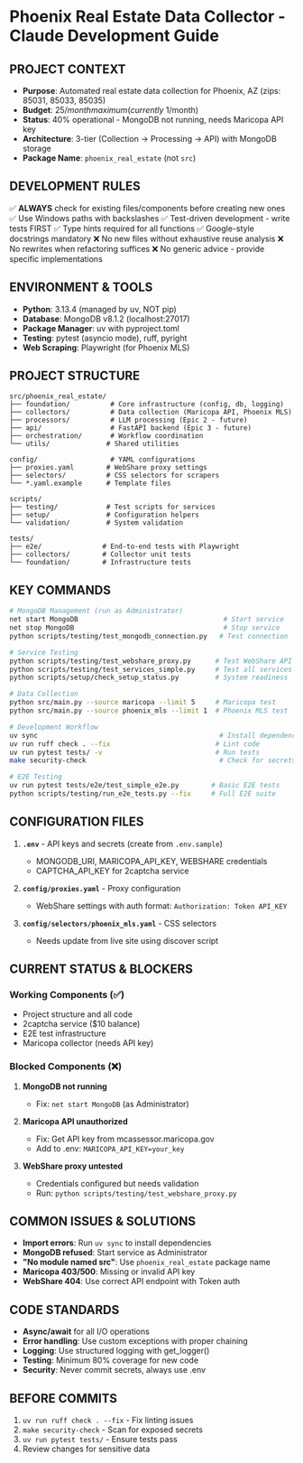 # Phoenix Real Estate Data Collector - Claude Development Guide

## PROJECT CONTEXT
- **Purpose**: Automated real estate data collection for Phoenix, AZ (zips: 85031, 85033, 85035)
- **Budget**: $25/month maximum (currently ~$1/month)
- **Status**: 40% operational - MongoDB not running, needs Maricopa API key
- **Architecture**: 3-tier (Collection → Processing → API) with MongoDB storage
- **Package Name**: `phoenix_real_estate` (not `src`)

## DEVELOPMENT RULES
✅ **ALWAYS** check for existing files/components before creating new ones
✅ Use Windows paths with backslashes
✅ Test-driven development - write tests FIRST
✅ Type hints required for all functions
✅ Google-style docstrings mandatory
❌ No new files without exhaustive reuse analysis
❌ No rewrites when refactoring suffices
❌ No generic advice - provide specific implementations

## ENVIRONMENT & TOOLS
- **Python**: 3.13.4 (managed by uv, NOT pip)
- **Database**: MongoDB v8.1.2 (localhost:27017)
- **Package Manager**: uv with pyproject.toml
- **Testing**: pytest (asyncio mode), ruff, pyright
- **Web Scraping**: Playwright (for Phoenix MLS)

## PROJECT STRUCTURE
```
src/phoenix_real_estate/
├── foundation/          # Core infrastructure (config, db, logging)
├── collectors/          # Data collection (Maricopa API, Phoenix MLS)
├── processors/          # LLM processing (Epic 2 - future)
├── api/                 # FastAPI backend (Epic 3 - future)
├── orchestration/       # Workflow coordination
└── utils/              # Shared utilities

config/                  # YAML configurations
├── proxies.yaml        # WebShare proxy settings
├── selectors/          # CSS selectors for scrapers
└── *.yaml.example      # Template files

scripts/
├── testing/            # Test scripts for services
├── setup/              # Configuration helpers
└── validation/         # System validation

tests/
├── e2e/               # End-to-end tests with Playwright
├── collectors/        # Collector unit tests
└── foundation/        # Infrastructure tests
```

## KEY COMMANDS
```bash
# MongoDB Management (run as Administrator)
net start MongoDB                                    # Start service
net stop MongoDB                                     # Stop service
python scripts/testing/test_mongodb_connection.py   # Test connection

# Service Testing
python scripts/testing/test_webshare_proxy.py      # Test WebShare API
python scripts/testing/test_services_simple.py     # Test all services
python scripts/setup/check_setup_status.py         # System readiness

# Data Collection
python src/main.py --source maricopa --limit 5     # Maricopa test
python src/main.py --source phoenix_mls --limit 1  # Phoenix MLS test

# Development Workflow
uv sync                                             # Install dependencies
uv run ruff check . --fix                          # Lint code
uv run pytest tests/ -v                            # Run tests
make security-check                                 # Check for secrets

# E2E Testing
uv run pytest tests/e2e/test_simple_e2e.py        # Basic E2E tests
python scripts/testing/run_e2e_tests.py --fix     # Full E2E suite
```

## CONFIGURATION FILES
1. **`.env`** - API keys and secrets (create from `.env.sample`)
   - MONGODB_URI, MARICOPA_API_KEY, WEBSHARE credentials
   - CAPTCHA_API_KEY for 2captcha service
   
2. **`config/proxies.yaml`** - Proxy configuration
   - WebShare settings with auth format: `Authorization: Token API_KEY`
   
3. **`config/selectors/phoenix_mls.yaml`** - CSS selectors
   - Needs update from live site using discover script

## CURRENT STATUS & BLOCKERS

### Working Components (✅)
- Project structure and all code
- 2captcha service ($10 balance)
- E2E test infrastructure
- Maricopa collector (needs API key)

### Blocked Components (❌)
1. **MongoDB not running**
   - Fix: `net start MongoDB` (as Administrator)
   
2. **Maricopa API unauthorized**
   - Fix: Get API key from mcassessor.maricopa.gov
   - Add to .env: `MARICOPA_API_KEY=your_key`
   
3. **WebShare proxy untested**
   - Credentials configured but needs validation
   - Run: `python scripts/testing/test_webshare_proxy.py`

## COMMON ISSUES & SOLUTIONS
- **Import errors**: Run `uv sync` to install dependencies
- **MongoDB refused**: Start service as Administrator
- **"No module named src"**: Use `phoenix_real_estate` package name
- **Maricopa 403/500**: Missing or invalid API key
- **WebShare 404**: Use correct API endpoint with Token auth

## CODE STANDARDS
- **Async/await** for all I/O operations
- **Error handling**: Use custom exceptions with proper chaining
- **Logging**: Use structured logging with get_logger()
- **Testing**: Minimum 80% coverage for new code
- **Security**: Never commit secrets, always use .env

## BEFORE COMMITS
1. `uv run ruff check . --fix` - Fix linting issues
2. `make security-check` - Scan for exposed secrets
3. `uv run pytest tests/` - Ensure tests pass
4. Review changes for sensitive data